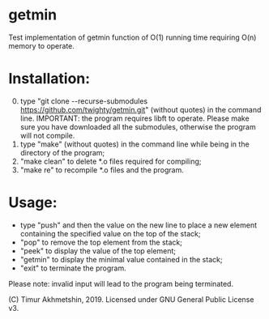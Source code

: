 # getmin
Test implementation of getmin function of O(1) running time requiring O(n) memory to operate.

# Installation:

0. type "git clone --recurse-submodules https://github.com/twighty/getmin.git" (without quotes) in the command line.
IMPORTANT: the program requires libft to operate. Please make sure you have downloaded all the submodules, otherwise the program will not compile.
1. type "make" (without quotes) in the command line while being in the directory of the program;
2. "make clean" to delete *.o files required for compiling;
3. "make re" to recompile *.o files and the program.

# Usage:

 - type "push" and then the value on the new line to place a new element containing the specified value on the top of the stack;
 - "pop" to remove the top element from the stack;
 - "peek" to display the value of the top element;
 - "getmin" to display the minimal value contained in the stack;
 - "exit" to terminate the program.

Please note: invalid input will lead to the program being terminated.

(C) Timur Akhmetshin, 2019. Licensed under GNU General Public License v3.